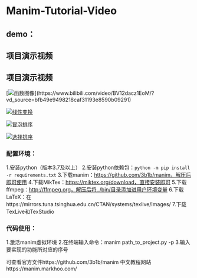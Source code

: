# Manim-Tutorial-Video
## demo：
## 项目演示视频

## 项目演示视频

[![函数图像]([[![2025-09-02-171642.png](https://i.postimg.cc/KzYjxMH5/2025-09-02-171642.png](https://i.postimg.cc/KzYjxMH5/2025-09-02-171642.png))](https://postimg.cc/PLBTMPhL))](https://www.bilibili.com/video/BV12dacz1EoM/?vd_source=bfb49e9498218caf31193e8590b09291)

[![线性变换](assets/video2.png)](https://www.bilibili.com/video/BV12dacz1EoM?vd_source=bfb49e9498218caf31193e8590b09291&p=2)

[![冒泡排序](assets/video3.png)](https://www.bilibili.com/video/BV12dacz1EoM?vd_source=bfb49e9498218caf31193e8590b09291&p=3)

[![选择排序](assets/video4.png)](https://www.bilibili.com/video/BV12dacz1EoM?vd_source=bfb49e9498218caf31193e8590b09291&p=4)


### 配置环境：
1.安装python（版本3.7及以上）
2.安装python依赖包：`python -m pip install -r requirements.txt`
3.下载manim：https://github.com/3b1b/manim，解压后即可使用
4.下载MikTex：https://miktex.org/download，直接安装即可
5.下载ffmpeg：http://ffmpeg.org，解压后将../bin/目录添加进用户环境变量
6.下载LaTeX：在https://mirrors.tuna.tsinghua.edu.cn/CTAN/systems/texlive/Images/
7.下载TexLive和TexStudio

### 代码使用：
1.激活manim虚拟环境
2.在终端输入命令：manim path_to_project.py -p
3.输入要实现的功能所对应的序号


可查看官方文件https://github.com/3b1b/manim
中文教程网站https://manim.markhoo.com/
